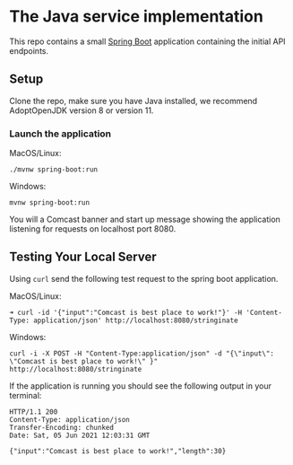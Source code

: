 # The Java service implementation

This repo contains a small [Spring Boot](https://spring.io/projects/spring-boot) application containing the initial API endpoints.

## Setup

Clone the repo, make sure you have Java installed, we recommend AdoptOpenJDK version 8 or version 11.

### Launch the application

MacOS/Linux:
```
./mvnw spring-boot:run
```

Windows:
```
mvnw spring-boot:run
```

You will a Comcast banner and start up message showing the application listening for requests on localhost port 8080.

## Testing Your Local Server

Using `curl` send the following test request to the spring boot application.

MacOS/Linux:
```
➜ curl -id '{"input":"Comcast is best place to work!"}' -H 'Content-Type: application/json' http://localhost:8080/stringinate
```
Windows:
```
curl -i -X POST -H "Content-Type:application/json" -d "{\"input\": \"Comcast is best place to work!\" }" http://localhost:8080/stringinate
```

If the application is running you should see the following output in your terminal:

```
HTTP/1.1 200
Content-Type: application/json
Transfer-Encoding: chunked
Date: Sat, 05 Jun 2021 12:03:31 GMT

{"input":"Comcast is best place to work!","length":30}
```

